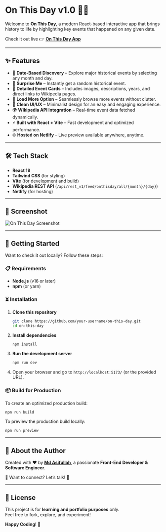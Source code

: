 # On This Day v1.0 📅✨

Welcome to **On This Day**, a modern React-based interactive app that brings history to life by highlighting key events that happened on any given date.

Check it out live 👉 **[On This Day App](https://your-live-link.netlify.app/)**

---

## ✨ Features

- 📅 **Date-Based Discovery** – Explore major historical events by selecting any month and day.
- 🎲 **Surprise Me** – Instantly get a random historical event.
- 📰 **Detailed Event Cards** – Includes images, descriptions, years, and direct links to Wikipedia pages.
- 📖 **Load More Option** – Seamlessly browse more events without clutter.
- 🎨 **Clean UI/UX** – Minimalist design for an easy and engaging experience.
- 🌍 **Wikipedia API Integration** – Real-time event data fetched dynamically.
- ⚡ **Built with React + Vite** – Fast development and optimized performance.
- 🌐 **Hosted on Netlify** – Live preview available anywhere, anytime.

---

## 🛠 Tech Stack

- **React 19**
- **Tailwind CSS** (for styling)
- **Vite** (for development and build)
- **Wikipedia REST API** (`/api/rest_v1/feed/onthisday/all/{month}/{day}`)
- **Netlify** (for hosting)

---

## 📸 Screenshot

![On This Day Screenshot](assets/screenshot.jpg)

---

## 🚀 Getting Started

Want to check it out locally? Follow these steps:

### 📋 Requirements

- **Node.js** (v16 or later)
- **npm** (or yarn)

### ⏳ Installation

1. **Clone this repository**

   ```sh
   git clone https://github.com/your-username/on-this-day.git
   cd on-this-day
   ```

2. **Install dependencies**

   ```sh
   npm install
   ```

3. **Run the development server**

   ```sh
   npm run dev
   ```

4. Open your browser and go to `http://localhost:5173/` (or the provided URL).

### 📦 Build for Production

To create an optimized production build:

```sh
npm run build
```

To preview the production build locally:

```sh
npm run preview
```

---

## 🎨 About the Author

Created with ❤️ by **[Md Asifullah](https://www.artisanasif.com/)**, a passionate **Front-End Developer & Software Engineer**.

💼 Want to connect? Let’s talk! 🚀

---

## 📜 License

This project is for **learning and portfolio purposes** only.  
Feel free to fork, explore, and experiment!

**Happy Coding! 🎉**
